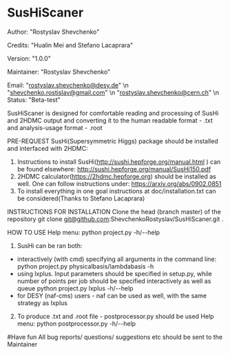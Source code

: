 # SusHiScaner
Author:     "Rostyslav Shevchenko"

Credits:    "Hualin Mei and Stefano Lacaprara"

Version:    "1.0.0"

Maintainer: "Rostyslav Shevchenko"

Email:      "rostyslav.shevchenko@desy.de" \n
            "shevchenko.rostislav@gmail.com" \n
            "rostyslav.shevchenko@cern.ch" \n
Status:     "Beta-test"

SusHiScaner is designed for comfortable reading and processing of SusHi and
2HDMC output and converting it to the human readable format - .txt and
analysis-usage format - .root

PRE-REQUEST
SusHi(Supersymmetric Higgs) package should be installed and interfaced
with 2HDMC:
1. Instructions to install SusHi(http://sushi.hepforge.org/manual.html ) can be
found elsewhere: http://sushi.hepforge.org/manual/SusHi150.pdf
2. 2HDMC calculator(https://2hdmc.hepforge.org) should be installed as well.
One can follow instructions under: https://arxiv.org/abs/0902.0851
3. To install everything in one goal instructions at doc/installation.txt
can be considered(Thanks to Stefano Lacaprara)

INSTRUCTIONS FOR INSTALLATION
Clone the head (branch master) of the repository
git clone git@github.com:ShevchenkoRostyslav/SusHiScaner.git .

HOW TO USE
Help menu: python project.py -h/--help
1. SusHi can be ran both:
- interactively (with cmd) specifying all arguments in the command line:
  python project.py physicalbasis/lambdabasis -h
- using lxplus. Input parameters should be specified in setup.py,
  while number of points per job should be specified interactively as well as
  queue
  python project.py lxplus -h/--help
- for DESY (naf-cms) users - naf can be used as well, with the same strategy as
  lxplus

2. To produce .txt and .root file - postprocessor.py should be used
Help menu: python postprocessor.py -h/--help

#Have fun
All bug reports/ questions/ suggestions etc should be sent to the Maintainer
